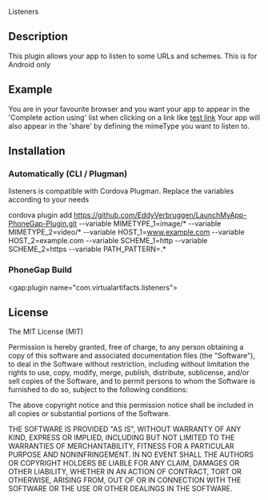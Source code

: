 Listeners

## Description 

This plugin allows your app to listen to some URLs and schemes. This is for Android only

## Example

You are in your favourite browser and you want your app to appear in the 'Complete action using' list when clicking on a link like <a href="www.example.com">test link</a>
Your app will also appear in the 'share' by defining the mimeType you want to listen to.


## Installation

###  Automatically (CLI / Plugman)

listeners is compatible with Cordova Plugman. Replace the variables according to your needs

cordova plugin add https://github.com/EddyVerbruggen/LaunchMyApp-PhoneGap-Plugin.git --variable MIMETYPE_1=image/* --variable MIMETYPE_2=video/* --variable HOST_1=www.example.com --variable HOST_2=example.com --variable SCHEME_1=http --variable SCHEME_2=https --variable PATH_PATTERN=.*

###  PhoneGap Build

<gap:plugin name="com.virtualartifacts.listeners">
  <param name="MIMETYPE_1" value="image/*" />
  <param name="MIMETYPE_2" value="video/*" />
  <param name="HOST_1" value="www.example.com" />
  <param name="HOST_2" value="example.com" />
  <param name="SCHEME_1" value="http" />
  <param name="SCHEME_2" value="https" />        
  <param name="PATH_PATTERN" value=".*" />     
</gap:plugin>

## License

The MIT License (MIT)

Permission is hereby granted, free of charge, to any person obtaining a copy of this software and associated documentation files (the "Software"), to deal in the Software without restriction, including without limitation the rights to use, copy, modify, merge, publish, distribute, sublicense, and/or sell copies of the Software, and to permit persons to whom the Software is furnished to do so, subject to the following conditions:

The above copyright notice and this permission notice shall be included in all copies or substantial portions of the Software.

THE SOFTWARE IS PROVIDED "AS IS", WITHOUT WARRANTY OF ANY KIND, EXPRESS OR IMPLIED, INCLUDING BUT NOT LIMITED TO THE WARRANTIES OF MERCHANTABILITY, FITNESS FOR A PARTICULAR PURPOSE AND NONINFRINGEMENT. IN NO EVENT SHALL THE AUTHORS OR COPYRIGHT HOLDERS BE LIABLE FOR ANY CLAIM, DAMAGES OR OTHER LIABILITY, WHETHER IN AN ACTION OF CONTRACT, TORT OR OTHERWISE, ARISING FROM, OUT OF OR IN CONNECTION WITH THE SOFTWARE OR THE USE OR OTHER DEALINGS IN THE SOFTWARE.

